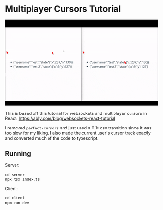 # Multiplayer Cursors Tutorial

![Multiplayer Cursors demo](./demo.gif)

This is based off this tutorial for websockets and multiplayer cursors in React: https://ably.com/blog/websockets-react-tutorial

I removed `perfect-cursors` and just used a 0.1s css transition since it was too slow for my liking. I also made the current user's cursor track exactly and converted much of the code to typescript.

## Running
Server:
```
cd server
npx tsx index.ts
```

Client:
```
cd client
npm run dev
```